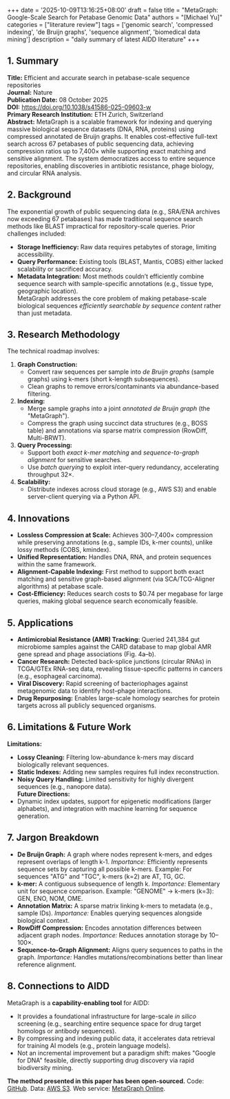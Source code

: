 +++
date = '2025-10-09T13:16:25+08:00'
draft = false
title = "MetaGraph: Google-Scale Search for Petabase Genomic Data"
authors = "[Michael Yu]"
categories = ["literature review"]
tags = ['genomic search', 'compressed indexing', 'de Bruijn graphs', 'sequence alignment', 'biomedical data mining']
description = "daily summary of latest AIDD literature"
+++


## 1. Summary
**Title:** Efficient and accurate search in petabase-scale sequence repositories  
**Journal:** Nature  
**Publication Date:** 08 October 2025  
**DOI:** https://doi.org/10.1038/s41586-025-09603-w  
**Primary Research Institution:** ETH Zurich, Switzerland  
**Abstract:** MetaGraph is a scalable framework for indexing and querying massive biological sequence datasets (DNA, RNA, proteins) using compressed annotated de Bruijn graphs. It enables cost-effective full-text search across 67 petabases of public sequencing data, achieving compression ratios up to 7,400× while supporting exact matching and sensitive alignment. The system democratizes access to entire sequence repositories, enabling discoveries in antibiotic resistance, phage biology, and circular RNA analysis.

## 2. Background
The exponential growth of public sequencing data (e.g., SRA/ENA archives now exceeding 67 petabases) has made traditional sequence search methods like BLAST impractical for repository-scale queries. Prior challenges included:  
- **Storage Inefficiency:** Raw data requires petabytes of storage, limiting accessibility.  
- **Query Performance:** Existing tools (BLAST, Mantis, COBS) either lacked scalability or sacrificed accuracy.  
- **Metadata Integration:** Most methods couldn’t efficiently combine sequence search with sample-specific annotations (e.g., tissue type, geographic location).  
MetaGraph addresses the core problem of making petabase-scale biological sequences *efficiently searchable by sequence content* rather than just metadata.

## 3. Research Methodology
The technical roadmap involves:  
1. **Graph Construction:**  
   - Convert raw sequences per sample into *de Bruijn graphs* (sample graphs) using k-mers (short k-length subsequences).  
   - Clean graphs to remove errors/contaminants via abundance-based filtering.  
2. **Indexing:**  
   - Merge sample graphs into a joint *annotated de Bruijn graph* (the "MetaGraph").  
   - Compress the graph using succinct data structures (e.g., BOSS table) and annotations via sparse matrix compression (RowDiff, Multi-BRWT).  
3. **Query Processing:**  
   - Support both *exact k-mer matching* and *sequence-to-graph alignment* for sensitive searches.  
   - Use *batch querying* to exploit inter-query redundancy, accelerating throughput 32×.  
4. **Scalability:**  
   - Distribute indexes across cloud storage (e.g., AWS S3) and enable server-client querying via a Python API.

## 4. Innovations
- **Lossless Compression at Scale:** Achieves 300–7,400× compression while preserving annotations (e.g., sample IDs, k-mer counts), unlike lossy methods (COBS, kmindex).  
- **Unified Representation:** Handles DNA, RNA, and protein sequences within the same framework.  
- **Alignment-Capable Indexing:** First method to support both exact matching and sensitive graph-based alignment (via SCA/TCG-Aligner algorithms) at petabase scale.  
- **Cost-Efficiency:** Reduces search costs to $0.74 per megabase for large queries, making global sequence search economically feasible.

## 5. Applications
- **Antimicrobial Resistance (AMR) Tracking:** Queried 241,384 gut microbiome samples against the CARD database to map global AMR gene spread and phage associations (Fig. 4a–b).  
- **Cancer Research:** Detected back-splice junctions (circular RNAs) in TCGA/GTEx RNA-seq data, revealing tissue-specific patterns in cancers (e.g., esophageal carcinoma).  
- **Viral Discovery:** Rapid screening of bacteriophages against metagenomic data to identify host–phage interactions.  
- **Drug Repurposing:** Enables large-scale homology searches for protein targets across all publicly sequenced organisms.

## 6. Limitations & Future Work
**Limitations:**  
- **Lossy Cleaning:** Filtering low-abundance k-mers may discard biologically relevant sequences.  
- **Static Indexes:** Adding new samples requires full index reconstruction.  
- **Noisy Query Handling:** Limited sensitivity for highly divergent sequences (e.g., nanopore data).  
**Future Directions:**  
- Dynamic index updates, support for epigenetic modifications (larger alphabets), and integration with machine learning for sequence generation.

## 7. Jargon Breakdown
- **De Bruijn Graph:** A graph where nodes represent k-mers, and edges represent overlaps of length k-1. *Importance:* Efficiently represents sequence sets by capturing all possible k-mers. Example: For sequences "ATG" and "TGC", k-mers (k=2) are AT, TG, GC.  
- **k-mer:** A contiguous subsequence of length k. *Importance:* Elementary unit for sequence comparison. Example: "GENOME" → k-mers (k=3): GEN, ENO, NOM, OME.  
- **Annotation Matrix:** A sparse matrix linking k-mers to metadata (e.g., sample IDs). *Importance:* Enables querying sequences alongside biological context.  
- **RowDiff Compression:** Encodes annotation differences between adjacent graph nodes. *Importance:* Reduces annotation storage by 10–100×.  
- **Sequence-to-Graph Alignment:** Aligns query sequences to paths in the graph. *Importance:* Handles mutations/recombinations better than linear reference alignment.

## 8. Connections to AIDD
MetaGraph is a **capability-enabling tool** for AIDD:  
- It provides a foundational infrastructure for large-scale *in silico* screening (e.g., searching entire sequence space for drug target homologs or antibody sequences).  
- By compressing and indexing public data, it accelerates data retrieval for training AI models (e.g., protein language models).  
- Not an incremental improvement but a paradigm shift: makes "Google for DNA" feasible, directly supporting drug discovery via rapid biodiversity mining.

**The method presented in this paper has been open-sourced.** Code: [GitHub](https://github.com/ratschlab/metagraph). Data: [AWS S3](s3://metagraph). Web service: [MetaGraph Online](https://metagraph.ethz.ch/search).

